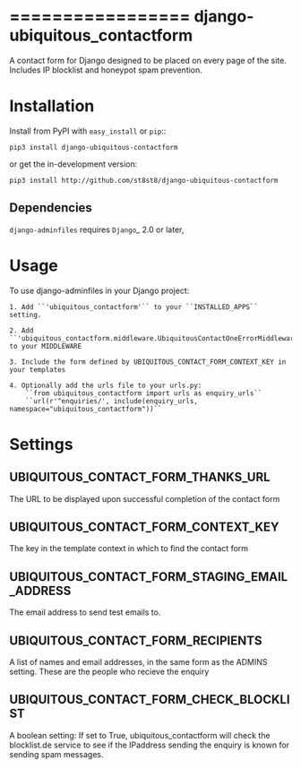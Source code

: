 =================
django-ubiquitous_contactform
=================

A contact form for Django designed to be placed on every page
of the site.  Includes IP blocklist and honeypot spam prevention.

Installation
============

Install from PyPI with ``easy_install`` or ``pip``::

    pip3 install django-ubiquitous-contactform

or get the in-development version:

    pip3 install http://github.com/st8st8/django-ubiquitous-contactform


Dependencies
------------

``django-adminfiles`` requires `Django`_ 2.0 or later,


Usage
=====

To use django-adminfiles in your Django project:

    1. Add ``'ubiquitous_contactform'`` to your ``INSTALLED_APPS`` setting.
    
    2. Add ``'ubiquitous_contactform.middleware.UbiquitousContactOneErrorMiddleware'`` to your MIDDLEWARE
    
    3. Include the form defined by UBIQUITOUS_CONTACT_FORM_CONTEXT_KEY in your templates
    
    4. Optionally add the urls file to your urls.py:
        ``from ubiquitous_contactform import urls as enquiry_urls``
        ``url(r'^enquiries/', include(enquiry_urls, namespace="ubiquitous_contactform"))``


Settings
========

UBIQUITOUS_CONTACT_FORM_THANKS_URL
--------------------

The URL to be displayed upon successful completion of the contact form

UBIQUITOUS_CONTACT_FORM_CONTEXT_KEY
--------------------

The key in the template context in which to find the contact form

UBIQUITOUS_CONTACT_FORM_STAGING_EMAIL_ADDRESS
-------------------
The email address to send test emails to. 

UBIQUITOUS_CONTACT_FORM_RECIPIENTS
----------------------

A list of names and email addresses, in the same form as the ADMINS
setting.  These are the people who recieve the enquiry


UBIQUITOUS_CONTACT_FORM_CHECK_BLOCKLIST
---------------------------

A boolean setting: If set to True, ubiquitous_contactform will check the 
blocklist.de service to see if the IPaddress sending the enquiry
is known for sending spam messages.
